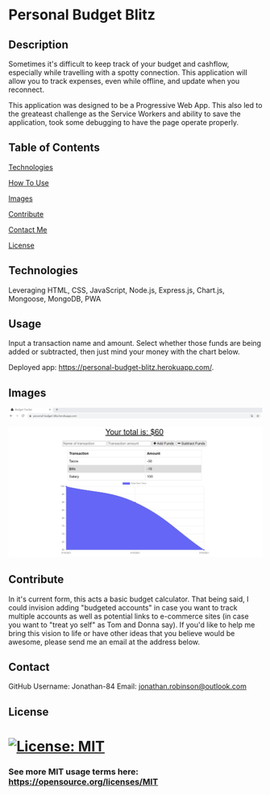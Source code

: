 # Personal Budget Blitz 

## Description
Sometimes it's difficult to keep track of your budget and cashflow, especially while travelling with a spotty connection. This application will allow you to track expenses, even while offline, and update when you reconnect.

This application was designed to be a Progressive Web App. This also led to the greateast challenge as the Service Workers and ability to save the application, took some debugging to have the page operate properly.

  ## Table of Contents
  [Technologies](#Technologies)
  
  [How To Use](#Usage)

  [Images](#Images)

  [Contribute](#Contribute)

  [Contact Me](#Contact)
  
  [License](#License)
  
  
## Technologies 
Leveraging HTML, CSS, JavaScript, Node.js, Express.js, Chart.js, Mongoose, MongoDB, PWA


  ## Usage 
  Input a transaction name and amount. Select whether those funds are being added or subtracted, then just mind your money with the chart below. 
  
  Deployed app: https://personal-budget-blitz.herokuapp.com/.

  ## Images
  ![Address Bar to Download](https://raw.githubusercontent.com/Jonathan-84/personal-budget-blitz/master/assets/screens/AddressBar.jpg)

  ![App View](https://raw.githubusercontent.com/Jonathan-84/personal-budget-blitz/master/assets/screens/WorkingApp.jpg)

  ## Contribute
  In it's current form, this acts a basic budget calculator. That being said, I could invision adding "budgeted accounts" in case you want to track multiple accounts as well as potential links to e-commerce sites (in case you want to "treat yo self" as Tom and Donna say). If you'd like to help me bring this vision to life or have other ideas that you believe would be awesome, please send me an email at the address below. 

  ## Contact
  GitHub Username: Jonathan-84
  Email: jonathan.robinson@outlook.com
  
  ## License
  
  # [![License: MIT](https://img.shields.io/badge/License-MIT-green.svg)](https://opensource.org/licenses/MIT)
   ### See more MIT usage terms here: https://opensource.org/licenses/MIT

  

